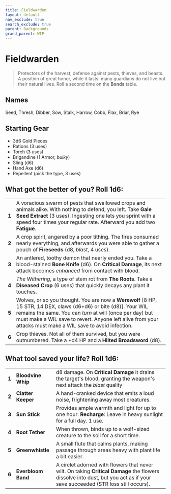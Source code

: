 ```yaml
---
title: Fieldwarden
layout: default
nav_exclude: true
search_exclude: true
parent: Backgrounds
grand_parent: WIP
---
```


# Fieldwarden

> Protectors of the harvest, defense against pests, thieves, and beasts. A position of great honor, while it lasts: many guardians do not live out their natural lives. Roll a second time on the **Bonds** table. 

## Names

Seed, Thresh, Dibber, Sow, Stalk, Harrow, Cobb, Flax, Briar, Rye 

## Starting Gear

- 3d6 Gold Pieces
- Rations (3 uses)
- Torch (3 uses) 
- Brigandine (1 Armor, _bulky_)
- Sling (d6)
- Hand Axe (d6)
- Repellent (pick the type, 3 uses)
 
## What got the better of you? Roll 1d6:

|       |                                                                         |
| ----- | --------------------------------------------------------------- |
| **1** | A voracious swarm of pests that swallowed crops and animals alike. With nothing to defend, you left. Take **Gale Seed Extract** (3 uses).  Ingesting one lets you sprint with a speed four times your regular rate. Afterward you add two **Fatigue**.        |
| **2** | A crop spirit, angered by a poor tithing. The fires consumed nearly everything, and afterwards you were able to gather a pouch of **Fireseeds** (d8, _blast_, 4 uses).        |
| **3** | An antlered, toothy demon that nearly ended you. Take a blood-stained **Bone Knife** (d6). On **Critical Damage**, its next attack becomes _enhanced_ from contact with blood. |
| **4** | _The Withering_, a type of stem rot from **The Roots**. Take a **Diseased Crop** (6 uses) that quickly decays any plant it touches.                        |
| **5** | Wolves, or so you thought. You are now a **Werewolf** [8 HP, 15 STR, 14 DEX, claws (d6+d6) or bite (d8)]. Your WIL remains the same. You can _turn_ at will (once per day) but must make a WIL save to revert. Anyone left alive from your attacks must make a WIL save to avoid infection. |
| **6** | Crop thieves. Not all of them survived, but you were outnumbered. Take a +d4 HP and a **Hilted Broadsword** (d8).  |

## What tool saved your life? Roll 1d6:

|       |                    |                                                                                                                                               |
| ----- | ------------------ | --------------------------------------------------------------------------------------------------------------------------------------------- |
| **1** | **Bloodvine Whip** | d8 damage. On **Critical Damage** it drains the target's blood, granting the weapon's next attack the _blast_ quality             |
| **2** | **Clatter Keeper** | A hand-cranked device that emits a loud noise, frightening away most creatures.                                                               |
| **3** | **Sun Stick**      | Provides ample warmth and light for up to one hour. **Recharge**: Leave in heavy sunlight for a full day. 1 use. |
| **4** | **Root Tether**    | When thrown, binds up to a wolf-sized creature to the soil for a short time.                                                                        |
| **5** | **Greenwhistle**   | A small flute that calms plants, making passage through areas heavy with plant life a bit easier.                                                   |
| **6** | **Everbloom Band** | A circlet adorned with flowers that never wilt. On taking **Critical Damage** the flowers dissolve into dust, but you act as if your save succeeded (STR loss still occurs). |

